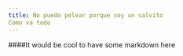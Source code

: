 ```yaml
---
title: No puedo pelear porque soy un calvito
Como va todo
---
```

<link rel="stylesheet" type="text/css" href="/style.css" />


####It would be cool to have some markdown here
